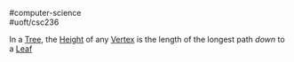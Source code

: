 #computer-science  
#uoft/csc236 

In a [Tree](Tree.md), the [Height](.md) of any [Vertex](Vertex.md) is the length of the longest path *down* to a [Leaf](Leaf.md) 